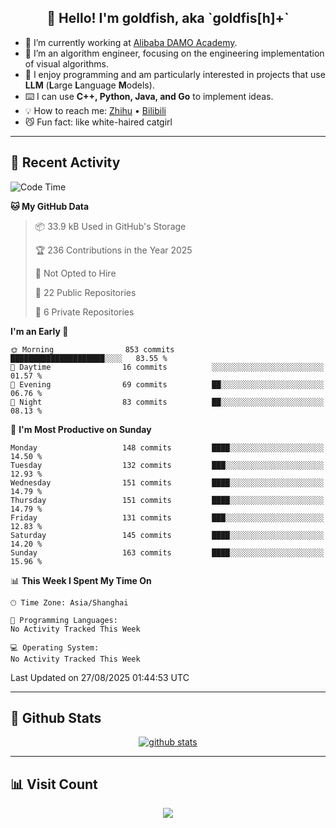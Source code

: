 
<h2 align="center">👋 Hello! I'm goldfish, aka `goldfis[h]+`</h2>

- 📍 I’m currently working at [Alibaba DAMO Academy](https://damo.alibaba.com/).  
- 🌱 I’m an algorithm engineer, focusing on the engineering implementation of visual algorithms.  
- 💬 I enjoy programming and am particularly interested in projects that use **LLM** (**L**arge **L**anguage **M**odels).   
- ⌨️ I can use **C++, Python, Java, and Go** to implement ideas.  
- 💡 How to reach me: [Zhihu](https://www.zhihu.com/people/goldfishh) • [Bilibili](https://space.bilibili.com/11349246)  
- 😼 Fun fact: like white-haired catgirl  

-------

## 🔧 Recent Activity

<!--START_SECTION:waka-->
![Code Time](http://img.shields.io/badge/Code%20Time-97%20hrs%2012%20mins-blue)

**🐱 My GitHub Data** 

> 📦 33.9 kB Used in GitHub's Storage 
 > 
> 🏆 236 Contributions in the Year 2025
 > 
> 🚫 Not Opted to Hire
 > 
> 📜 22 Public Repositories 
 > 
> 🔑 6 Private Repositories 
 > 
**I'm an Early 🐤** 

```text
🌞 Morning                853 commits         █████████████████████░░░░   83.55 % 
🌆 Daytime                16 commits          ░░░░░░░░░░░░░░░░░░░░░░░░░   01.57 % 
🌃 Evening                69 commits          ██░░░░░░░░░░░░░░░░░░░░░░░   06.76 % 
🌙 Night                  83 commits          ██░░░░░░░░░░░░░░░░░░░░░░░   08.13 % 
```
📅 **I'm Most Productive on Sunday** 

```text
Monday                   148 commits         ████░░░░░░░░░░░░░░░░░░░░░   14.50 % 
Tuesday                  132 commits         ███░░░░░░░░░░░░░░░░░░░░░░   12.93 % 
Wednesday                151 commits         ████░░░░░░░░░░░░░░░░░░░░░   14.79 % 
Thursday                 151 commits         ████░░░░░░░░░░░░░░░░░░░░░   14.79 % 
Friday                   131 commits         ███░░░░░░░░░░░░░░░░░░░░░░   12.83 % 
Saturday                 145 commits         ████░░░░░░░░░░░░░░░░░░░░░   14.20 % 
Sunday                   163 commits         ████░░░░░░░░░░░░░░░░░░░░░   15.96 % 
```


📊 **This Week I Spent My Time On** 

```text
🕑︎ Time Zone: Asia/Shanghai

💬 Programming Languages: 
No Activity Tracked This Week

💻 Operating System: 
No Activity Tracked This Week
```


 Last Updated on 27/08/2025 01:44:53 UTC
<!--END_SECTION:waka-->

-------

## 📆 Github Stats

<p align="center">
    <a href="https://github.com/anuraghazra/github-readme-stats">
      <img src="https://github-readme-stats.vercel.app/api?username=goldfishh&show_icons=true&theme=dracula" alt="github stats" />
    </a>
</p>

-------

## 📊 Visit Count

<p align="center">
  <a href="https://count.getloli.com/"><img src="https://count.getloli.com/get/@:goldfishh?theme=rule34"></a>
</p>
